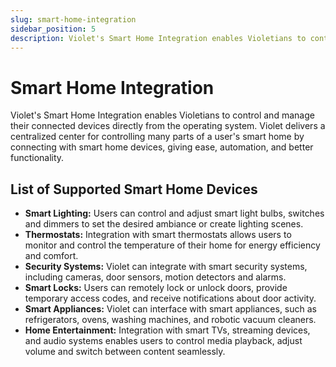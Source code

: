 ```yaml
---
slug: smart-home-integration
sidebar_position: 5
description: Violet's Smart Home Integration enables Violetians to control and manage their connected devices directly from the operating system.
---
```


# Smart Home Integration

Violet's Smart Home Integration enables Violetians to control and manage their connected
devices directly from the operating system. Violet delivers a centralized center for
controlling many parts of a user's smart home by connecting with smart home devices,
giving ease, automation, and better functionality.

## List of Supported Smart Home Devices

- **Smart Lighting:** Users can control and adjust smart light bulbs, switches and dimmers to set the desired ambiance or create lighting scenes.
- **Thermostats:** Integration with smart thermostats allows users to monitor and control the temperature of their home for energy efficiency and comfort.
- **Security Systems:** Violet can integrate with smart security systems, including cameras, door sensors, motion detectors and alarms.
- **Smart Locks:** Users can remotely lock or unlock doors, provide temporary access codes, and receive notifications about door activity.
- **Smart Appliances:** Violet can interface with smart appliances, such as refrigerators, ovens, washing machines, and robotic vacuum cleaners.
- **Home Entertainment:** Integration with smart TVs, streaming devices, and audio systems enables users to control media playback, adjust volume and switch between content seamlessly.
